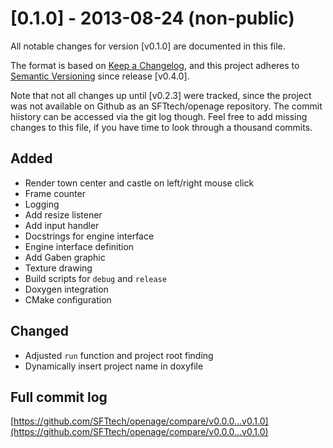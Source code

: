 # [0.1.0] - 2013-08-24 (non-public)
All notable changes for version [v0.1.0] are documented in this file.

The format is based on [Keep a Changelog](https://keepachangelog.com/en/1.0.0/),
and this project adheres to [Semantic Versioning](https://semver.org/spec/v2.0.0.html) since release [v0.4.0].

Note that not all changes up until [v0.2.3] were tracked, since the project was not available on Github as an SFTtech/openage repository. The commit hiistory can be accessed via the git log though. Feel free to add missing changes to this file, if you have time to look through a thousand commits.

## Added
- Render town center and castle on left/right mouse click
- Frame counter
- Logging
- Add resize listener
- Add input handler
- Docstrings for engine interface
- Engine interface definition
- Add Gaben graphic
- Texture drawing
- Build scripts for `debug` and `release`
- Doxygen integration
- CMake configuration

## Changed
- Adjusted `run` function and project root finding
- Dynamically insert project name in doxyfile

## Full commit log

[https://github.com/SFTtech/openage/compare/v0.0.0...v0.1.0](https://github.com/SFTtech/openage/compare/v0.0.0...v0.1.0)
